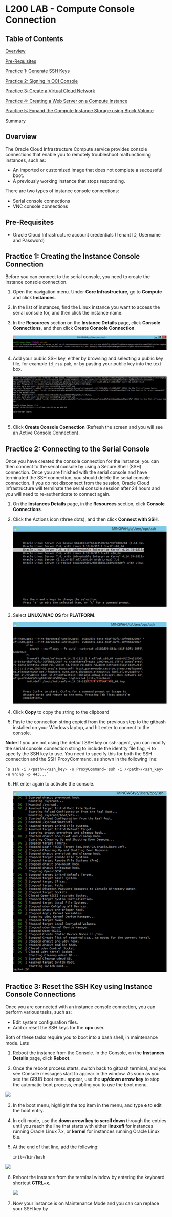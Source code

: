 # L200 LAB - Compute Console Connection

## Table of Contents

[Overview](#overview)

[Pre-Requisites](#pre-requisites)

[Practice 1: Generate SSH Keys](#practice-1-generate-ssh-keys)

[Practice 2: Signing in OCI Console](#practice-2-signing-in-oci-console)

[Practice 3: Create a Virtual Cloud Network](#practice-3-create-a-virtual-cloud-network)

[Practice 4: Creating a Web Server on a Compute Instance](#practice-4-creating-a-web-server-on-a-compute-instance)

[Practice 5: Expand the Compute Instance Storage using Block Volume](#practice-5-expand-the-compute-instance-storage-using-block-volume)

[Summary](#summary)

## Overview

The Oracle Cloud Infrastructure Compute service provides console connections that enable you to remotely troubleshoot malfunctioning instances, such as:

- An imported or customized image that does not complete a successful boot.
- A previously working instance that stops responding.

There are two types of instance console connections:

- Serial console connections
- VNC console connections

## Pre-Requisites 

  - Oracle Cloud Infrastructure account credentials (Tenant ID, Username and Password)

## Practice 1: Creating the Instance Console Connection

Before you can connect to the serial console, you need to create the instance console connection.

1. Open the navigation menu. Under **Core Infrastructure**, go to **Compute** and click **Instances**.

2. In the list of instances, find the Linux instance you want to access the serial console for, and then click the instance name.

3. In the **Resources** section on the **Instance Details** page, click **Console Connections**, and then click **Create Console Connection**.
   
   ![]( img/image005.png)
   
4. Add your public SSH key, either by browsing and selecting a public key file, for example `id_rsa.pub`, or by pasting your public key into the text box.
   
   ![]( img/image006.png)
   
5. Click **Create Console Connection** (Refresh the screen and you will see an Active Console Connection).

  
## Practice 2: Connecting to the Serial Console

Once you have created the console connection for the instance, you can then connect to the serial console by using a Secure Shell (SSH) connection. Once you are finished with the serial console and have terminated the SSH connection, you should delete the serial console connection. If you do not disconnect from the session, Oracle Cloud Infrastructure will terminate the serial console session after 24 hours and you will need to re-authenticate to connect again.


1. On the **Instances Details** page, in the **Resources** section, click **Console Connections**.

2. Click the Actions icon (three dots), and then click **Connect with SSH**.
   
   ![]( img/image007.png)

3. Select **LINUX/MAC OS** for **PLATFORM**.
   
   ![]( img/image008.png)
   
4. Click **Copy** to copy the string to the clipboard
   
5. Paste the connection string copied from the previous step to the gitbash installed on your Windows laptop, and hit enter to connect to the console.

**Note:** 
If you are not using the default SSH key or ssh-agent, you can modify the serial console connection string to include the identity file flag, -i to specify the SSH key to use. You need to specify this for both the SSH connection and the SSH ProxyCommand, as shown in the following line:


    `$ ssh -i /<path>/<ssh_key> -o ProxyCommand='ssh -i /<path>/<ssh_key> -W %h:%p -p 443...`
    
6. Hit enter again to activate the console.
    
    ![]( img/image009.png)
   

## Practice 3: Reset the SSH Key using Instance Console Connections

Once you are connected with an instance console connection, you can perform various tasks, such as:

- Edit system configuration files.
- Add or reset the SSH keys for the **opc** user.

Both of these tasks require you to boot into a bash shell, in maintenance mode. Lets 

  
1. Reboot the instance from the Console. In the Console, on the **Instances Details** page, click **Reboot**.
  
2. Once the reboot process starts, switch back to gitbash terminal, and you see Console messages start to appear in the window. As soon as you see the GRUB boot menu appear, use the **up/down arrow key** to stop the automatic boot process, enabling you to use the boot menu.
  
  ![]( img/image010.png)
  
3. In the boot menu, highlight the top item in the menu, and type **e** to edit the boot entry.
  
4. In edit mode, use the **down arrow key to scroll down** through the entries until you reach the line that starts with either **linuxefi** for instances running Oracle Linux 7.x, or **kernel** for instances running Oracle Linux 6.x.
  
5. At the end of that line, add the following:
  
     `init=/bin/bash`
    
![]( img/image011.png)
    
6. Reboot the instance from the terminal window by entering the keyboard shortcut **CTRL+x**.
   
   ![]( img/image012.png)

7. Now your instance is on Maintenance Mode and you can can replace your SSH key by 

